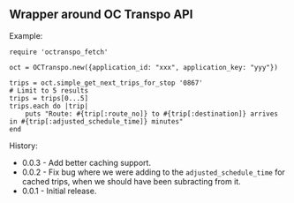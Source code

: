 Wrapper around OC Transpo API
-----------------------------

Example:

    require 'octranspo_fetch'

    oct = OCTranspo.new({application_id: "xxx", application_key: "yyy"})

    trips = oct.simple_get_next_trips_for_stop '0867'
    # Limit to 5 results
    trips = trips[0...5]
    trips.each do |trip|
        puts "Route: #{trip[:route_no]} to #{trip[:destination]} arrives in #{trip[:adjusted_schedule_time]} minutes"
    end

History:

* 0.0.3 - Add better caching support.
* 0.0.2 - Fix bug where we were adding to the `adjusted_schedule_time` for cached trips, when we
          should have been subracting from it.
* 0.0.1 - Initial release.